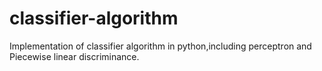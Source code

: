 # classifier-algorithm
Implementation of classifier algorithm in python,including perceptron and Piecewise linear discriminance.

